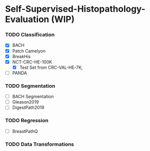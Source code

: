 # Self-Supervised-Histopathology-Evaluation (WIP)

### TODO Classification

- [X] BACH
- [X] Patch Camelyon
- [X] BreakHis
- [X] NCT-CRC-HE-100K
  - [X] Test Set from CRC-VAL-HE-7K,    
- [ ] PANDA

### TODO Segmentation

- [ ] BACH Segmentation
- [ ] Gleason2019
- [ ] DigestPath2019

### TODO Regression

- [ ] BreastPathQ 

### TODO Data Transformations
